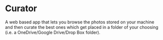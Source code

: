 # Curator

A web based app that lets you browse the photos stored on your machine and then curate the best ones which get placed in a folder of your choosing (i.e. a OneDrive/Google Drive/Drop Box folder).


